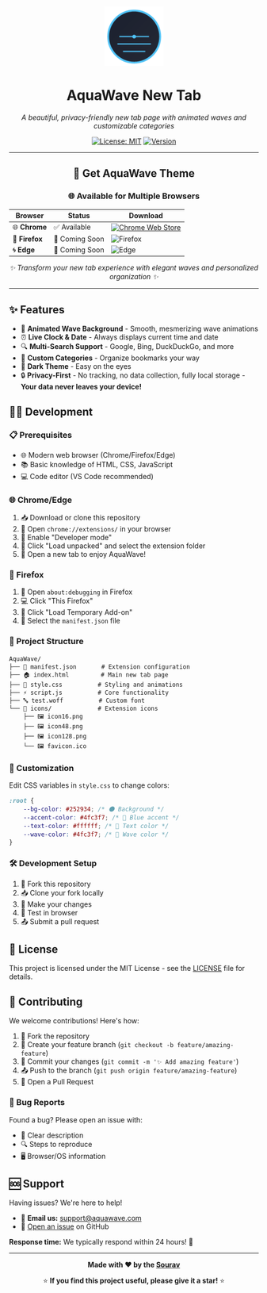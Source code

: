 <div align="center">
  <img src="icons/icon128.png" width="120" height="120" alt="AquaWave Logo">
  
  # AquaWave New Tab
  
  *A beautiful, privacy-friendly new tab page with animated waves and customizable categories*
  
  [![License: MIT](https://img.shields.io/badge/License-MIT-blue.svg)](https://opensource.org/licenses/MIT)
  [![Version](https://img.shields.io/badge/Version-1.0.0-green.svg)](https://github.com/yourusername/aquawave-theme)
  
  
</div>

---

<div align="center">
  
  ## 🚀 Get AquaWave Theme
  
  ### 🌐 Available for Multiple Browsers
  
  | Browser | Status | Download |
  |---------|--------|----------|
  | 🌐 **Chrome** | ✅ Available | [![Chrome Web Store](https://img.shields.io/badge/Chrome-Download%20Now-4285F4?style=for-the-badge&logo=google-chrome&logoColor=white)](https://chrome.google.com/webstore) |
  | 🦊 **Firefox** | 🔄 Coming Soon | ![Firefox](https://img.shields.io/badge/Firefox-Coming%20Soon-FF7139?style=for-the-badge&logo=firefox&logoColor=white) |
  | 🌀 **Edge** | 🔄 Coming Soon | ![Edge](https://img.shields.io/badge/Edge-Coming%20Soon-0078D4?style=for-the-badge&logo=microsoft-edge&logoColor=white) |
  
  *✨ Transform your new tab experience with elegant waves and personalized organization ✨*
  
</div>

---

## ✨ Features

-   🌊 **Animated Wave Background** - Smooth, mesmerizing wave animations
-   ⏰ **Live Clock & Date** - Always displays current time and date
-   🔍 **Multi-Search Support** - Google, Bing, DuckDuckGo, and more
-   📂 **Custom Categories** - Organize bookmarks your way
-   🌙 **Dark Theme** - Easy on the eyes
-   🔒 **Privacy-First** - No tracking, no data collection, fully local storage - **Your data never leaves your device!**

## 👨‍💻 Development

### 📋 Prerequisites

-   🌐 Modern web browser (Chrome/Firefox/Edge)
-   📚 Basic knowledge of HTML, CSS, JavaScript
-   💻 Code editor (VS Code recommended)

### 🌐 Chrome/Edge

1. 📥 Download or clone this repository
2. 🔧 Open `chrome://extensions/` in your browser
3. 🔘 Enable "Developer mode"
4. 📁 Click "Load unpacked" and select the extension folder
5. 🎉 Open a new tab to enjoy AquaWave!

### 🦊 Firefox

1. 🔧 Open `about:debugging` in Firefox
2. 💻 Click "This Firefox"
3. 📁 Click "Load Temporary Add-on"
4. 📄 Select the `manifest.json` file

### 📁 Project Structure

```
AquaWave/
├── 📄 manifest.json       # Extension configuration
├── 🏠 index.html         # Main new tab page
├── 🎨 style.css          # Styling and animations
├── ⚡ script.js          # Core functionality
├── 🔤 test.woff          # Custom font
└── 📂 icons/             # Extension icons
    ├── 🖼️ icon16.png
    ├── 🖼️ icon48.png
    ├── 🖼️ icon128.png
    └── 🖼️ favicon.ico
```

### 🎨 Customization

Edit CSS variables in `style.css` to change colors:

```css
:root {
    --bg-color: #252934; /* 🌑 Background */
    --accent-color: #4fc3f7; /* 💎 Blue accent */
    --text-color: #ffffff; /* 📝 Text color */
    --wave-color: #4fc3f7; /* 🌊 Wave color */
}
```

### 🛠️ Development Setup

1. 🍴 Fork this repository
2. 📥 Clone your fork locally
3. 🔧 Make your changes
4. 🧪 Test in browser
5. 📤 Submit a pull request

## 📄 License

This project is licensed under the MIT License - see the [LICENSE](LICENSE) file for details.

## 🤝 Contributing

We welcome contributions! Here's how:

1. 🍴 Fork the repository
2. 🌿 Create your feature branch (`git checkout -b feature/amazing-feature`)
3. 💾 Commit your changes (`git commit -m '✨ Add amazing feature'`)
4. 📤 Push to the branch (`git push origin feature/amazing-feature`)
5. 🔄 Open a Pull Request

### 🐛 Bug Reports

Found a bug? Please open an issue with:

-   📝 Clear description
-   🔍 Steps to reproduce
-   🖥️ Browser/OS information

## 🆘 Support

Having issues? We're here to help!

-   📧 **Email us:** [support@aquawave.com](mailto:hello@dsourav.com)
-   🐛 [Open an issue](https://github.com/yourusername/aquawave-theme/issues) on GitHub

**Response time:** We typically respond within 24 hours! 🚀

---

<div align="center">
  
  **Made with ❤️ by the [Sourav](https://dsourav.com/github)**
  
  ⭐ **If you find this project useful, please give it a star!** ⭐
  
</div>

